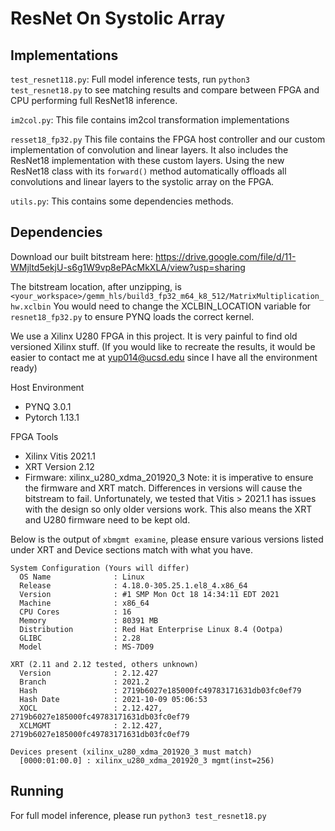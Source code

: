 # ResNet On Systolic Array

## Implementations
`test_resnet118.py`: Full model inference tests, run `python3 test_resnet18.py` to see matching results and compare between FPGA and CPU performing full ResNet18 inference. 

`im2col.py`: This file contains im2col transformation implementations

`resset18_fp32.py` This file contains the FPGA host controller and our custom implementation of convolution and linear layers. It also includes the ResNet18 implementation with these custom layers. Using the new ResNet18 class with its `forward()` method automatically offloads all convolutions and linear layers to the systolic array on the FPGA. 

`utils.py`: This contains some dependencies methods. 


## Dependencies
Download our built bitstream here: https://drive.google.com/file/d/11-WMjltd5ekjU-s6g1W9vp8ePAcMkXLA/view?usp=sharing

The bitstream location, after unzipping, is `<your_workspace>/gemm_hls/build3_fp32_m64_k8_512/MatrixMultiplication_hw.xclbin`
You would need to change the XCLBIN_LOCATION variable for `resnet18_fp32.py` to ensure PYNQ loads the correct kernel. 

We use a Xilinx U280 FPGA in this project. It is very painful to find old versioned Xilinx stuff. 
(If you would like to recreate the results, it would be easier to contact me at yup014@ucsd.edu since I have all the environment ready)

Host Environment
- PYNQ 3.0.1
- Pytorch 1.13.1

FPGA Tools
- Xilinx Vitis 2021.1
- XRT Version 2.12
- Firmware: xilinx_u280_xdma_201920_3
Note: it is imperative to ensure the firmware and XRT match. Differences in versions will cause the bitstream to fail. Unfortunately, we tested that Vitis > 2021.1 has issues with the design so only older versions work. This also means the XRT and U280 firmware need to be kept old. 

Below is the output of `xbmgmt examine`, please ensure various versions listed under XRT and Device sections match with what you have. 
```
System Configuration (Yours will differ)
  OS Name              : Linux
  Release              : 4.18.0-305.25.1.el8_4.x86_64
  Version              : #1 SMP Mon Oct 18 14:34:11 EDT 2021
  Machine              : x86_64
  CPU Cores            : 16
  Memory               : 80391 MB
  Distribution         : Red Hat Enterprise Linux 8.4 (Ootpa)
  GLIBC                : 2.28
  Model                : MS-7D09

XRT (2.11 and 2.12 tested, others unknown)
  Version              : 2.12.427
  Branch               : 2021.2
  Hash                 : 2719b6027e185000fc49783171631db03fc0ef79
  Hash Date            : 2021-10-09 05:06:53
  XOCL                 : 2.12.427, 2719b6027e185000fc49783171631db03fc0ef79
  XCLMGMT              : 2.12.427, 2719b6027e185000fc49783171631db03fc0ef79

Devices present (xilinx_u280_xdma_201920_3 must match)
  [0000:01:00.0] : xilinx_u280_xdma_201920_3 mgmt(inst=256)
```

## Running
For full model inference, please run `python3 test_resnet18.py`
